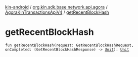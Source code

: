 [kin-android](../../index.md) / [org.kin.sdk.base.network.api.agora](../index.md) / [AgoraKinTransactionsApiV4](index.md) / [getRecentBlockHash](./get-recent-block-hash.md)

# getRecentBlockHash

`fun getRecentBlockHash(request: GetRecentBlockHashRequest, onCompleted: (GetRecentBlockHashResponse) -> `[`Unit`](https://kotlinlang.org/api/latest/jvm/stdlib/kotlin/-unit/index.html)`): `[`Unit`](https://kotlinlang.org/api/latest/jvm/stdlib/kotlin/-unit/index.html)